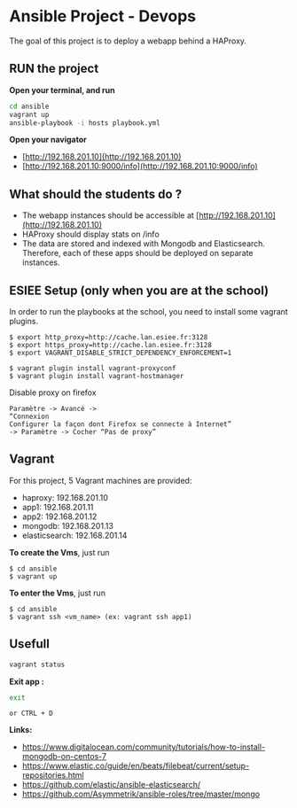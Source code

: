 # Ansible Project - Devops

The goal of this project is to deploy a webapp behind a HAProxy.

## RUN the project

**Open your terminal, and run**

```bash
cd ansible
vagrant up
ansible-playbook -i hosts playbook.yml
```

**Open your navigator**

- [http://192.168.201.10](http://192.168.201.10)
- [http://192.168.201.10:9000/info](http://192.168.201.10:9000/info)

## What should the students do ?

- The webapp instances should be accessible at [http://192.168.201.10](http://192.168.201.10)
- HAProxy should display stats on /info
- The data are stored and indexed with Mongodb and Elasticsearch. Therefore, each of these apps should be deployed on separate instances.

## ESIEE Setup (only when you are at the school)

In order to run the playbooks at the school, you need to install some vagrant plugins.

```
$ export http_proxy=http://cache.lan.esiee.fr:3128
$ export https_proxy=http://cache.lan.esiee.fr:3128
$ export VAGRANT_DISABLE_STRICT_DEPENDENCY_ENFORCEMENT=1

$ vagrant plugin install vagrant-proxyconf
$ vagrant plugin install vagrant-hostmanager
```

Disable proxy on firefox

```
Paramètre -> Avancé ->
“Connexion
Configurer la façon dont Firefox se connecte à Internet”
-> Paramètre -> Cocher “Pas de proxy”
```

## Vagrant

For this project, 5 Vagrant machines are provided:

- haproxy: 192.168.201.10
- app1: 192.168.201.11
- app2: 192.168.201.12
- mongodb: 192.168.201.13
- elasticsearch: 192.168.201.14

**To create the Vms**, just run

```
$ cd ansible
$ vagrant up
```

**To enter the Vms**, just run

```
$ cd ansible
$ vagrant ssh <vm_name> (ex: vagrant ssh app1)
```

## Usefull

```bash
vagrant status
```

**Exit app :**

```bash
exit
```
```
or CTRL + D
```

**Links:**

- https://www.digitalocean.com/community/tutorials/how-to-install-mongodb-on-centos-7
- https://www.elastic.co/guide/en/beats/filebeat/current/setup-repositories.html
- https://github.com/elastic/ansible-elasticsearch/
- https://github.com/Asymmetrik/ansible-roles/tree/master/mongo
